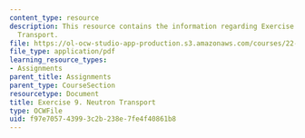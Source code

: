 ```yaml
---
content_type: resource
description: This resource contains the information regarding Exercise 9. Neutron
  Transport.
file: https://ol-ocw-studio-app-production.s3.amazonaws.com/courses/22-15-essential-numerical-methods-fall-2014/f97e705743993c2b238e7fe4f40861b8_MIT22_15F14_ex09.pdf
file_type: application/pdf
learning_resource_types:
- Assignments
parent_title: Assignments
parent_type: CourseSection
resourcetype: Document
title: Exercise 9. Neutron Transport
type: OCWFile
uid: f97e7057-4399-3c2b-238e-7fe4f40861b8
---
```

